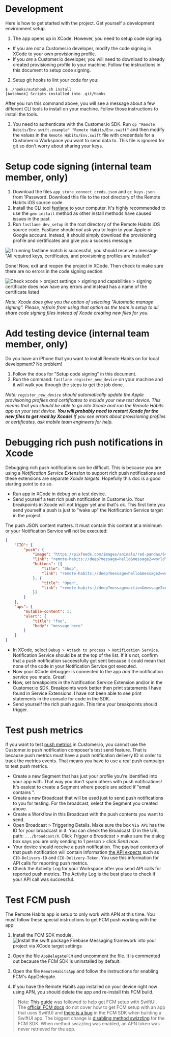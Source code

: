 # Development 

Here is how to get started with the project. Get yourself a development environment setup. 

1. The app opens up in XCode. However, you need to setup code signing. 

* If you are *not* a Customer.io developer, modify the code signing in XCode to your own provisioning profile. 
* If you *are* a Customer.io developer, you will need to download to already created provisioning profile to your machine. Follow the instructions in this document to setup code signing. 

2. Setup git hooks to lint your code for you:

```
$ ./hooks/autohook.sh install
[Autohook] Scripts installed into .git/hooks
```

After you run this command above, you will see a message about a few different CLI tools to install on your machine. Follow those instructions to install the tools. 

3. You need to authenticate with the Customer.io SDK. Run `cp "Remote Habits/Env.swift.example" "Remote Habits/Env.swift"` and then modify the values in the `Remote Habits/Env.swift` file with credentials for a Customer.io Workspace you want to send data to. This file is ignored for git so don't worry about sharing your keys.  

# Setup code signing (internal team member, only)

1. Download the files `app_store_connect_creds.json` and `gc_keys.json` from 1Password. Download this file to the root directory of the Remote Habits iOS source code. 
2. Install the CLI tool [fastlane](https://docs.fastlane.tools/getting-started/ios/setup/#installing-fastlane) to your computer. It's highly recommended to use the `gem install` method as other install methods have caused issues in the past. 
3. Run `fastlane dev_setup` in the root directory of the Remote Habits iOS source code. Fastlane should *not* ask you to login to your Apple or Google account. Instead, it should simply download the provisioning profile and certificates and give you a success message:

![if running fastlane match is successful, you should receive a message "All required keys, certificates, and provisioning profiles are installed"](img/fastlane_match_successs.png)

Done! Now, exit and reopen the project in XCode. Then check to make sure there are no errors in the code signing section.

![Check xcode > project settings > signing and capabilities > signing certificate does now have any errors and instead has a name of the certificate listed](img/check_errors_signing_xcode.png)

*Note: Xcode does give you the option of selecting "Automatic manage signing". Please, refrain from using that option as the team is setup to all share code signing files instead of Xcode creating new files for you.*

# Add testing device (internal team member, only)

Do you have an iPhone that you want to install Remote Habits on for local development? No problem! 

1. Follow the docs for "Setup code signing" in this document. 
2. Run the command: `fastlane register_new_device` on your machine and it will walk you through the steps to get the job done. 

*Note: `register_new_device` should automatically update the Apple provisioning profiles and certificates to include your new test device. This means that you should be able to go into Xcode and run the Remote Habits app on your test device. **You will probably need to restart Xcode for the new files to get read by Xcode!** If you see errors about provisioning profiles or certificates, ask mobile team engineers for help.*

# Debugging rich push notifications in Xcode

Debugging rich push notifications can be difficult. This is because you are using a *Notification Service Extension* to support rich push notifications and these extensions are separate *Xcode targets*. Hopefully this doc is a good starting point to do so. 

* Run app in XCode in debug on a test device. 
* Send yourself a test rich push notification in Customer.io. Your breakpoints in Xcode will not trigger yet and that's ok. This first time you send yourself a push is just to "wake up" the Notification Service target in the project. 

The push JSON content matters. It must contain this content at a minimum or your Notification Service will not be executed:

```json
{
    "CIO": {
        "push": {
            "image": "https://pixfeeds.com/images/animals/red-pandas/640-178167661-red-panda.jpg",
            "link": "remote-habits://deep?message=hello&message2=world",
            "buttons": [{
                "title": "Shop",
                "link": "remote-habits://deep?message=hello&message2=world"
            }, {
                "title": "Open",
                "link": "remote-habits://deep?message=action&message2=opened"
            }]
        }
    },
    "aps": {
        "mutable-content": 1,
        "alert": {
            "title": "foo",
            "body": "message here"
        }
    }
}
```

* In XCode, select `Debug > Attach to process > Notification Service`. Notification Service should be at the top of the list. If it's not, confirm that a push notification successfully got sent because it could mean that none of the code in your Notification Service got executed. 
* Now your XCode debugger is connected to the app *and* the notification service you made. Great!
* Now, set breakpoints in the Notification Service Extension and/or in the Customer.io SDK. Breakpoints work better then print statements I have found in Service Extensions. I have not been able to see print statements in the console for code in the SDK. 
* Send yourself the rich push again. This time your breakpoints should trigger. 

# Test push metrics 

If you want to test [push metrics](https://customer.io/docs/api/#operation/pushMetrics) in Customer.io, you cannot use the Customer.io push notification composer's test send feature. That is because push metrics must have a push notification delivery ID in order to track the metrics events. That means you have to use a real push campaign to test push metrics. 

* Create a new Segment that has just your profile you're identified into your app with. That way you don't spam others with push notifications! It's easiest to create a Segment where people are added if "email contains <your name>". 
* Create a new Broadcast that will be used just to send push notifications to you for testing. For the broadcast, select the Segment you created above. 
* Create a Workflow in this Broadcast with the push contents you want to send. 
* Open Broadcast > Triggering Details. Make sure the box `Via API` has the ID for your broadcast in it. You can check the Broadcast ID in the URL path: `.../broadcast/X`. Click *Trigger a Broadcast* > make sure the dialog box says you are only sending to 1 person > click *Send now*. 
* Your device should receive a push notification. The payload contents of that push notification will contain information [the API expects](https://customer.io/docs/api/#operation/pushMetrics) such as `CIO-Delivery-ID` and `CIO-Delivery-Token`. You use this information for API calls for reporting push metrics. 
* Check the Activity Log for your Workspace after you send API calls for reported push metrics. The Activity Log is the best place to check if your API call was successful. 

# Test FCM push

The Remote Habits app is setup to only work with APN at this time. You must follow these special instructions to get FCM push working with the app:

1. Install the FCM SDK module. 
![Install the swift package Firebase Messaging framework into your project via XCode target settings](img/xcode_add_fcm_messaging.jpeg)

2. Open the file `AppDelegateFCM` and uncomment the file. It is commented out because the FCM SDK is uninstalled by default. 

3. Open the file `RemoteHabitsApp` and follow the instructions for enabling FCM's AppDelegate. 

4. If you have the Remote Habits app installed on your device right now using APN, you should delete the app and re-install this FCM build. 

> Note: [This guide](https://www.raywenderlich.com/20201639-firebase-cloud-messaging-for-ios-push-notifications) was followed to help get FCM setup with SwiftUI. The [official FCM docs](https://firebase.google.com/docs/cloud-messaging/ios/client) do not cover how to get FCM setup with an app that uses SwiftUI and [there is a bug](https://github.com/firebase/firebase-ios-sdk/issues/8738) in the FCM SDK when building a SwiftUI app. The biggest change is [disabling method swizzling](https://firebase.google.com/docs/cloud-messaging/ios/client#method_swizzling_in) for the FCM SDK. When method swizzling was enabled, an APN token was never retrieved for the app. 
